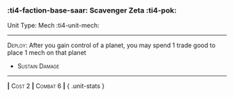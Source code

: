 ### :ti4-faction-base-saar: **Scavenger Zeta** :ti4-pok:

Unit Type: Mech :ti4-unit-mech:

---

<span style="font-variant:small-caps;">Deploy</span>: After you gain control of a planet, you may spend 1 trade good to place 1 mech on that planet

* <span style="font-variant:small-caps;">Sustain Damage</span> 

---

__|__ <span style="font-variant:small-caps;">Cost 2</span> __|__ <span style="font-variant:small-caps;">Combat 6</span> __|__
{ .unit-stats }
